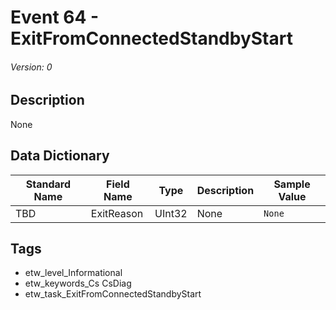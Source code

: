 # Event 64 - ExitFromConnectedStandbyStart
###### Version: 0

## Description
None

## Data Dictionary
|Standard Name|Field Name|Type|Description|Sample Value|
|---|---|---|---|---|
|TBD|ExitReason|UInt32|None|`None`|

## Tags
* etw_level_Informational
* etw_keywords_Cs CsDiag
* etw_task_ExitFromConnectedStandbyStart
